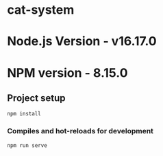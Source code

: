 # cat-system
# Node.js Version - v16.17.0
# NPM version - 8.15.0


## Project setup
```
npm install
```

### Compiles and hot-reloads for development
```
npm run serve
```
